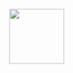 <img height="100em" align="center"
       src="https://github-readme-stats.vercel.app/api/top-langs/?username=Guh698&langs_count=7&theme=midnight-purple%22/%3E" />
